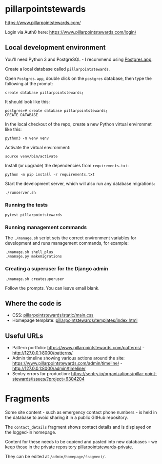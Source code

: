 # pillarpointstewards

https://www.pillarpointstewards.com/

Login via Auth0 here: https://www.pillarpointstewards.com/login/

## Local development environment

You'll need Python 3 and PostgreSQL - I recommend using [Postgres.app](https://postgresapp.com/).

Create a local database called `pillarpointstewards`.

Open `Postgres.app`, double click on the `postgres` database, then type the following at the prompt:

    create database pillarpointstewards;

It should look like this:
```
postgres=# create database pillarpointstewards;
CREATE DATABASE
```

In the local checkout of the repo, create a new Python virtual environmet like this:

    python3 -m venv venv

Activate the virtual environment:

    source venv/bin/activate

Install (or upgrade) the dependencies from `requirements.txt`:

    python -m pip install -r requirements.txt

Start the development server, which will also run any database migrations:

    ./runserver.sh

### Running the tests

    pytest pillarpointstewards

### Running management commands

The `./manage.sh` script sets the correct environment variables for development and runs management commands, for example:

    ./manage.sh shell_plus
    ./manage.py makemigrations

### Creating a superuser for the Django admin

    ./manage.sh createsuperuser

Follow the prompts. You can leave email blank.

## Where the code is

- CSS: [pillarpointstewards/static/main.css](pillarpointstewards/static/main.css)
- Homepage template: [pillarpointstewards/templates/index.html](pillarpointstewards/templates/index.html)

## Useful URLs

- Pattern portfolio: https://www.pillarpointstewards.com/patterns/ - http://127.0.0.1:8000/patterns/
- Admin timeline showing various actions around the site: https://www.pillarpointstewards.com/admin/timeline/ - http://127.0.0.1:8000/admin/timeline/
- Sentry errors for production: https://sentry.io/organizations/pillar-point-stewards/issues/?project=6304204

# Fragments

Some site content - such as emergency contact phone numbers - is held in the database to avoid sharing it in a public GitHub repository.

The `contact_details` fragment shows contact details and is displayed on the logged-in homepage.

Content for these needs to be copiend and pasted into new databases - we keep those in the private repository [pillarpointstewards-private](https://github.com/natbat/pillarpointstewards-private).

They can be edited at `/admin/homepage/fragment/`.
